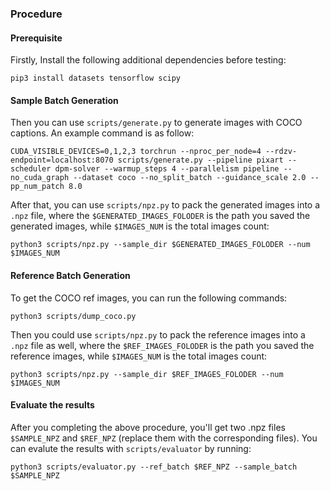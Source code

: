 
### Procedure
#### Prerequisite
Firstly, Install the following additional dependencies before testing:
```
pip3 install datasets tensorflow scipy
```

#### Sample Batch Generation
Then you can use `scripts/generate.py` to generate images with COCO captions. An example command is as follow:
```
CUDA_VISIBLE_DEVICES=0,1,2,3 torchrun --nproc_per_node=4 --rdzv-endpoint=localhost:8070 scripts/generate.py --pipeline pixart --scheduler dpm-solver --warmup_steps 4 --parallelism pipeline --no_cuda_graph --dataset coco --no_split_batch --guidance_scale 2.0 --pp_num_patch 8.0
```

After that, you can use `scripts/npz.py` to pack the generated images into a `.npz` file, where the `$GENERATED_IMAGES_FOLODER` is the path you saved the generated images, while `$IMAGES_NUM` is the total images count:
```
python3 scripts/npz.py --sample_dir $GENERATED_IMAGES_FOLODER --num $IMAGES_NUM
```

#### Reference Batch Generation
To get the COCO ref images, you can run the following commands:
```
python3 scripts/dump_coco.py
```
Then you could use `scripts/npz.py` to pack the reference images into a `.npz` file as well, where the `$REF_IMAGES_FOLODER` is the path you saved the reference images, while `$IMAGES_NUM` is the total images count:
```
python3 scripts/npz.py --sample_dir $REF_IMAGES_FOLODER --num $IMAGES_NUM
```

#### Evaluate the results
After you completing the above procedure, you'll get two .npz files `$SAMPLE_NPZ` and `$REF_NPZ` (replace them with the corresponding files). You can evalute the results with `scripts/evaluator` by running:
```
python3 scripts/evaluator.py --ref_batch $REF_NPZ --sample_batch $SAMPLE_NPZ
```